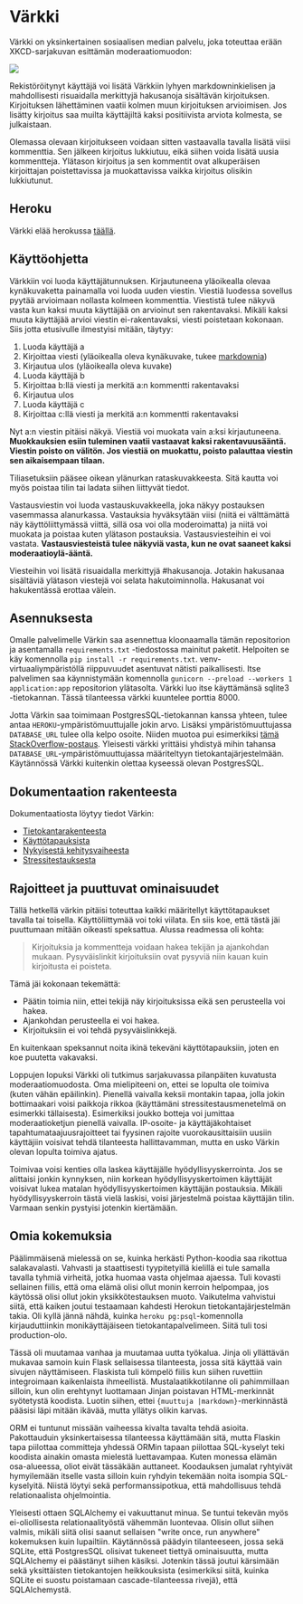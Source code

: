 # Värkki

Värkki on yksinkertainen sosiaalisen median palvelu, joka toteuttaa erään XKCD-sarjakuvan esittämän moderaatiomuodon:

![](https://imgs.xkcd.com/comics/constructive.png)

Rekistöröitynyt käyttäjä voi lisätä Värkkiin lyhyen markdowninkielisen ja mahdollisesti risuaidalla merkittyjä hakusanoja sisältävän kirjoituksen. Kirjoituksen lähettäminen vaatii kolmen muun kirjoituksen arvioimisen. Jos lisätty kirjoitus saa muilta käyttäjiltä kaksi positiivista arviota kolmesta, se julkaistaan.

Olemassa olevaan kirjoitukseen voidaan sitten vastaavalla tavalla lisätä viisi kommenttia. Sen jälkeen kirjoitus lukkiutuu, eikä siihen voida lisätä uusia kommentteja. Ylätason kirjoitus ja sen kommentit ovat alkuperäisen kirjoittajan poistettavissa ja muokattavissa vaikka kirjoitus olisikin lukkiutunut.

## Heroku

Värkki elää herokussa [täällä](https://varkki.herokuapp.com/login).

## Käyttöohjetta

Värkkiin voi luoda käyttäjätunnuksen. Kirjautuneena yläoikealla olevaa kynäkuvaketta painamalla voi luoda uuden viestin. Viestiä luodessa sovellus pyytää arvioimaan nollasta kolmeen kommenttia. Viestistä tulee näkyvä vasta kun kaksi muuta käyttäjää on arvioinut sen rakentavaksi. Mikäli kaksi muuta käyttäjää arvioi viestin ei-rakentavaksi, viesti poistetaan kokonaan. Siis jotta etusivulle ilmestyisi mitään, täytyy:

1. Luoda käyttäjä a
2. Kirjoittaa viesti (yläoikealla oleva kynäkuvake, tukee [markdownia](https://github.com/adam-p/markdown-here/wiki/Markdown-Cheatsheet))
3. Kirjautua ulos (yläoikealla oleva kuvake)
3. Luoda käyttäjä b
4. Kirjoittaa b:llä viesti ja merkitä a:n kommentti rakentavaksi
5. Kirjautua ulos
6. Luoda käyttäjä c
7. Kirjoittaa c:llä viesti ja merkitä a:n kommentti rakentavaksi

Nyt a:n viestin pitäisi näkyä. Viestiä voi muokata vain a:ksi kirjautuneena. __Muokkauksien esiin tuleminen vaatii vastaavat kaksi rakentavuusääntä. Viestin poisto on välitön. Jos viestiä on muokattu, poisto palauttaa viestin sen aikaisempaan tilaan.__

Tiliasetuksiin pääsee oikean ylänurkan rataskuvakkeesta. Sitä kautta voi myös poistaa tilin tai ladata siihen liittyvät tiedot.

Vastausviestin voi luoda vastauskuvakkeella, joka näkyy postauksen vasemmassa alanurkassa. Vastauksia hyväksytään viisi (niitä ei välttämättä näy käyttöliittymässä viittä, sillä osa voi olla moderoimatta) ja niitä voi muokata ja poistaa kuten ylätason postauksia. Vastausviesteihin ei voi vastata. __Vastausviesteistä tulee näkyviä vasta, kun ne ovat saaneet kaksi moderaatioylä-ääntä.__

Viesteihin voi lisätä risuaidalla merkittyjä #hakusanoja. Jotakin hakusanaa sisältäviä ylätason viestejä voi selata hakutoiminnolla. Hakusanat voi hakukentässä erottaa välein.

## Asennuksesta

Omalle palvelimelle Värkin saa asennettua kloonaamalla tämän repositorion ja asentamalla `requirements.txt` -tiedostossa mainitut paketit. Helpoiten se käy komennolla `pip install -r requirements.txt`. venv-virtuaaliympäristöllä riippuvuudet asentuvat nätisti paikallisesti. Itse palvelimen saa käynnistymään komennolla `gunicorn --preload --workers 1 application:app` repositorion ylätasolta. Värkki luo itse käyttämänsä sqlite3 -tietokannan. Tässä tilanteessa värkki kuuntelee porttia 8000.

Jotta Värkin saa toimimaan PostgresSQL-tietokannan kanssa yhteen, tulee antaa `HEROKU`-ympäristömuuttujalle jokin arvo. Lisäksi ympäristömuuttujassa `DATABASE_URL` tulee olla kelpo osoite. Niiden muotoa pui esimerkiksi [tämä StackOverflow-postaus](https://stackoverflow.com/questions/43477244/how-to-find-postgresql-uri-for-sqlalchemy-config). Yleisesti värkki yrittäisi yhdistyä mihin tahansa `DATABASE_URL`-ympäristömuuttujassa määriteltyyn tietokantajärjestelmään. Käytännössä Värkki kuitenkin olettaa kyseessä olevan PostgresSQL.

## Dokumentaation rakenteesta

Dokumentaatiosta löytyy tiedot Värkin:

* [Tietokantarakenteesta](documentation/db.md)
* [Käyttötapauksista](documentation/usecases.md)
* [Nykyisestä kehitysvaiheesta](documentation/status.md)
* [Stressitestauksesta](documentation/stresstest.md)

## Rajoitteet ja puuttuvat ominaisuudet

Tällä hetkellä värkin pitäisi toteuttaa kaikki määritellyt käyttötapaukset tavalla tai toisella. Käyttöliittymää voi toki viilata. En siis koe, että tästä jäi puuttumaan mitään oikeasti speksattua. Alussa readmessa oli kohta:

> Kirjoituksia ja kommentteja voidaan hakea tekijän ja ajankohdan mukaan. Pysyväislinkit kirjoituksiin ovat pysyviä niin kauan kuin kirjoitusta ei poisteta.

Tämä jäi kokonaan tekemättä:

* Päätin toimia niin, ettei tekijä näy kirjoituksissa eikä sen perusteella voi hakea.
* Ajankohdan perusteella ei voi hakea.
* Kirjoituksiin ei voi tehdä pysyväislinkkejä.

En kuitenkaan speksannut noita ikinä tekeväni käyttötapauksiin, joten en koe puutetta vakavaksi.

Loppujen lopuksi Värkki oli tutkimus sarjakuvassa pilanpäiten kuvatusta moderaatiomuodosta. Oma mielipiteeni on, ettei se lopulta ole toimiva (kuten vähän epäilinkin). Pienellä vaivalla keksii montakin tapaa, jolla jokin bottimaakari voisi paikkoja rikkoa (käyttämäni stressitestausmenetelmä on esimerkki tällaisesta). Esimerkiksi joukko botteja voi jumittaa moderaatioketjun pienellä vaivalla. IP-osoite- ja käyttäjäkohtaiset tapahtumataajuusrajoitteet tai fyysinen rajoite vuorokausittaisiin uusiin käyttäjiin voisivat tehdä tilanteesta hallittavamman, mutta en usko Värkin olevan lopulta toimiva ajatus.

Toimivaa voisi kenties olla laskea käyttäjälle hyödyllisyyskerrointa. Jos se alittaisi jonkin kynnyksen, niin korkean hyödyllisyyskertoimen käyttäjät voisivat lukea matalan hyödyllisyyskertoimen käyttäjän postauksia. Mikäli hyödyllisyyskerroin tästä vielä laskisi, voisi järjestelmä poistaa käyttäjän tilin. Varmaan senkin pystyisi jotenkin kiertämään.

## Omia kokemuksia

Päälimmäisenä mielessä on se, kuinka herkästi Python-koodia saa rikottua salakavalasti. Vahvasti ja staattisesti tyypitetyillä kielillä ei tule samalla tavalla tyhmiä virheitä, jotka huomaa vasta ohjelmaa ajaessa. Tuli kovasti sellainen fiilis, että oma elämä olisi ollut monin kerroin helpompaa, jos käytössä olisi ollut jokin yksikkötestauksen muoto. Vaikutelma vahvistui siitä, että kaiken joutui testaamaan kahdesti Herokun tietokantajärjestelmän takia. Oli kyllä jännä nähdä, kuinka `heroku pg:psql`-komennolla kirjauduttiinkin monikäyttäjäiseen tietokantapalvelimeen. Siitä tuli tosi production-olo.

Tässä oli muutamaa vanhaa ja muutamaa uutta työkalua. Jinja oli yllättävän mukavaa samoin kuin Flask sellaisessa tilanteesta, jossa sitä käyttää vain sivujen näyttämiseen. Flaskista tuli kömpelö fiilis kun siihen ruvettiin integroimaan kaikenlaista ihmeellistä. Mustalaatikkotilanne oli pahimmillaan silloin, kun olin erehtynyt luottamaan Jinjan poistavan HTML-merkinnät syötetystä koodista. Luotin siihen, ettei `{muuttuja |markdown}`-merkinnästä pääsisi läpi mitään ikävää, mutta yllätys olikin karvas.

ORM ei tuntunut missään vaiheessa kivalta tavalta tehdä asioita. Pakottauduin yksinkertaisessa tilanteessa käyttämään sitä, mutta Flaskin tapa piilottaa committeja yhdessä ORMin tapaan piilottaa SQL-kyselyt teki koodista ainakin omasta mielestä luettavampaa. Kuten monessa elämän osa-alueessa, oliot eivät tässäkään auttaneet. Koodauksen jumalat ryhtyivät hymyilemään itselle vasta silloin kuin ryhdyin tekemään noita isompia SQL-kyselyitä. Niistä löytyi sekä performanssipotkua, että mahdollisuus tehdä relationaalista ohjelmointia.

Yleisesti ottaen SQLAlchemy ei vakuuttanut minua. Se tuntui tekevän myös ei-oliollisesta relationaalityöstä vähemmän luontevaa. Olisin ollut siihen valmis, mikäli siitä olisi saanut sellaisen "write once, run anywhere" kokemuksen kuin lupailtiin. Käytännössä päädyin tilanteeseen, jossa sekä SQLite, että PostgresSQL olisivat tukeneet tiettyä ominaisuutta, mutta SQLAlchemy ei päästänyt siihen käsiksi. Jotenkin tässä joutui kärsimään sekä yksittäisten tietokantojen heikkouksista (esimerkiksi siitä, kuinka SQLite ei suostu poistamaan cascade-tilanteessa rivejä), että SQLAlchemystä.
